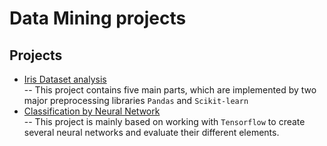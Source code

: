 ﻿# Data Mining projects
## Projects
* [Iris Dataset analysis](https://github.com/MohammadJavadArdestani/Data-Mining-projects/tree/main/Iris%20Dataset%20analysis)<br>
-- This project contains five main parts, which are implemented by two major preprocessing libraries ```Pandas``` and ```Scikit-learn```
* [Classification by Neural Network](https://github.com/MohammadJavadArdestani/Data-Mining-projects/tree/main/Classification%20by%20Neural%20Network)<br>
-- This project is mainly based on working with ```Tensorflow``` to create several neural networks and evaluate their different elements.
